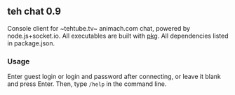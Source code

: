## teh chat 0.9

Console client for ~tehtube.tv~ animach.com chat, powered by node.js+socket.io. All executables are built with [pkg](https://github.com/zeit/pkg).
All dependencies listed in package.json.

### Usage

Enter guest login or login and password after connecting, or leave it blank and press Enter. 
Then, type `/help` in the command line.



